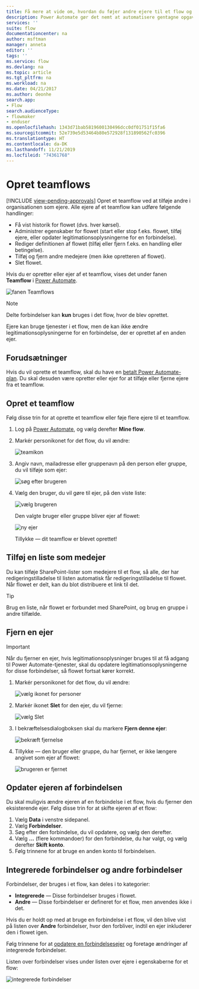 ```yaml
---
title: Få mere at vide om, hvordan du føjer andre ejere til et flow og opretter teamflows | Microsoft Docs
description: Power Automate gør det nemt at automatisere gentagne opgaver. Du kan tilføje brugere eller grupper som ejere og samarbejde med dem om at designe og administrere flows.
services: ''
suite: flow
documentationcenter: na
author: msftman
manager: anneta
editor: ''
tags: ''
ms.service: flow
ms.devlang: na
ms.topic: article
ms.tgt_pltfrm: na
ms.workload: na
ms.date: 04/21/2017
ms.author: deonhe
search.app:
- Flow
search.audienceType:
- flowmaker
- enduser
ms.openlocfilehash: 1343d71bab5819600130496dcc0df01751f15fa6
ms.sourcegitcommit: 52e739e5d53464b80e572928f131890562fc0396
ms.translationtype: HT
ms.contentlocale: da-DK
ms.lasthandoff: 11/21/2019
ms.locfileid: "74361768"
---
```

# <a name="create-team-flows"></a>Opret teamflows
[!INCLUDE [view-pending-approvals](includes/cc-rebrand.md)]
Opret et teamflow ved at tilføje andre i organisationen som ejere. Alle ejere af et teamflow kan udføre følgende handlinger:

* Få vist historik for flowet (dvs. hver kørsel).
* Administrer egenskaber for flowet (start eller stop f.eks. flowet, tilføj ejere, eller opdater legitimationsoplysningerne for en forbindelse).
* Rediger definitionen af flowet (tilføj eller fjern f.eks. en handling eller betingelse).
* Tilføj og fjern andre medejere (men ikke opretteren af flowet).
* Slet flowet.

Hvis du er opretter eller ejer af et teamflow, vises det under fanen **Teamflow** i [Power Automate](https://flow.microsoft.com).

![fanen Teamflows](./media/create-team-flows/addowner5.png)

> [!NOTE]
> Delte forbindelser kan **kun** bruges i det flow, hvor de blev oprettet.
> 
> 

Ejere kan bruge tjenester i et flow, men de kan ikke ændre legitimationsoplysningerne for en forbindelse, der er oprettet af en anden ejer.

## <a name="prerequisites"></a>Forudsætninger
Hvis du vil oprette et teamflow, skal du have en [betalt Power Automate-plan](https://flow.microsoft.com/pricing/). Du skal desuden være opretter eller ejer for at tilføje eller fjerne ejere fra et teamflow.

## <a name="create-a-team-flow"></a>Opret et teamflow
Følg disse trin for at oprette et teamflow eller føje flere ejere til et teamflow.

1. Log på [Power Automate](https://flow.microsoft.com), og vælg derefter **Mine flow**.
2. Markér personikonet for det flow, du vil ændre:
   
    ![teamikon](./media/create-team-flows/addowner1.png)
3. Angiv navn, mailadresse eller gruppenavn på den person eller gruppe, du vil tilføje som ejer:
   
    ![søg efter brugeren](./media/create-team-flows/addowner2.png)
4. Vælg den bruger, du vil gøre til ejer, på den viste liste:
   
    ![vælg brugeren](./media/create-team-flows/addowner3.png)
   
     Den valgte bruger eller gruppe bliver ejer af flowet:
   
    ![ny ejer](./media/create-team-flows/addowner4.png)
   
     Tillykke &mdash; dit teamflow er blevet oprettet!

## <a name="add-a-list-as-a-co-owner"></a>Tilføj en liste som medejer

Du kan tilføje SharePoint-lister som medejere til et flow, så alle, der har redigeringstilladelse til listen automatisk får redigeringstilladelse til flowet. Når flowet er delt, kan du blot distribuere et link til det.

> [!TIP]
> Brug en liste, når flowet er forbundet med SharePoint, og brug en gruppe i andre tilfælde.
>

## <a name="remove-an-owner"></a>Fjern en ejer

> [!IMPORTANT]
> Når du fjerner en ejer, hvis legitimationsoplysninger bruges til at få adgang til Power Automate-tjenester, skal du opdatere legitimationsoplysningerne for disse forbindelser, så flowet fortsat kører korrekt.
> 
> 

1. Markér personikonet for det flow, du vil ændre:
   
    ![vælg ikonet for personer](./media/create-team-flows/removeowner1.png)
2. Markér ikonet **Slet** for den ejer, du vil fjerne:
   
    ![vælg Slet](./media/create-team-flows/removeowner2.png)
3. I bekræftelsesdialogboksen skal du markere **Fjern denne ejer**:
   
    ![bekræft fjernelse](./media/create-team-flows/removeowner3.png)
4. Tillykke &mdash; den bruger eller gruppe, du har fjernet, er ikke længere angivet som ejer af flowet:
   
    ![brugeren er fjernet](./media/create-team-flows/removeowner4.png)


## <a name="update-connection-owner"></a>Opdater ejeren af forbindelsen

Du skal muligvis ændre ejeren af en forbindelse i et flow, hvis du fjerner den eksisterende ejer. Følg disse trin for at skifte ejeren af et flow:

1. Vælg **Data** i venstre sidepanel.
1. Vælg **Forbindelser**.
1. Søg efter den forbindelse, du vil opdatere, og vælg den derefter.
1. Vælg **...** (flere kommandoer) for den forbindelse, du har valgt, og vælg derefter **Skift konto**.
1. Følg trinnene for at bruge en anden konto til forbindelsen.

## <a name="embedded-and-other-connections"></a>Integrerede forbindelser og andre forbindelser

Forbindelser, der bruges i et flow, kan deles i to kategorier:

* **Integrerede** &mdash; Disse forbindelser bruges i flowet.
* **Andre** &mdash; Disse forbindelser er defineret for et flow, men anvendes ikke i det.

Hvis du er holdt op med at bruge en forbindelse i et flow, vil den blive vist på listen over **Andre** forbindelser, hvor den forbliver, indtil en ejer inkluderer den i flowet igen.

Følg trinnene for at [opdatere en forbindelsesejer](./create-team-flows.md#update-connection-owner) og foretage ændringer af integrerede forbindelser.

Listen over forbindelser vises under listen over ejere i egenskaberne for et flow:

![integrerede forbindelser](./media/create-team-flows/embeddedconnections.png)

